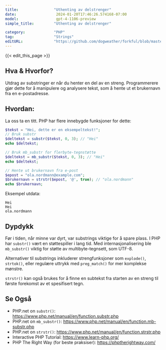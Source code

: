 ```yaml
---
title:                "Uthenting av delstrenger"
date:                  2024-01-20T17:46:26.574168-07:00
model:                 gpt-4-1106-preview
simple_title:         "Uthenting av delstrenger"

category:             "PHP"
tag:                  "Strings"
editURL:              "https://github.com/dogweather/forkful/blob/master/content/no/php/extracting-substrings.md"
---
```


{{< edit_this_page >}}

## Hva & Hvorfor?

Utdrag av substringer er når du henter en del av en streng. Programmerere gjør dette for å manipulere og analysere tekst, som å hente ut et brukernavn fra en e-postadresse.

## Hvordan:

La oss ta en titt. PHP har flere innebygde funksjoner for dette:

```PHP
$tekst = "Hei, dette er en eksempeltekst!";
// Bruk substr
$deltekst = substr($tekst, 0, 3); // "Hei"
echo $deltekst;

// Bruk mb_substr for flerbyte-tegnstøtte
$deltekst = mb_substr($tekst, 0, 3); // "Hei"
echo $deltekst;

// Hente ut brukernavn fra e-post
$epost = "ola.nordmann@example.com";
$brukernavn = strstr($epost, '@', true); // "ola.nordmann"
echo $brukernavn;
```

Eksempel utdata:

```
Hei
Hei
ola.nordmann
```

## Dypdykk

Før i tiden, når minne var dyrt, var substrings viktige for å spare plass. I PHP har `substr()` vært en støttespiller i lang tid. Med internasjonalisering ble `mb_substr()` viktig for støtte av multibyte-tegnsett, som UTF-8.

Alternativer til substrings inkluderer strengfunksjoner som `explode()`, `strtok()`, eller regulære uttrykk med `preg_match()` for mer komplekse mønstre.

`strstr()` kan også brukes for å finne en subtekst fra starten av en streng til første forekomst av et spesifisert tegn.

## Se Også

- PHP.net on `substr()`: https://www.php.net/manual/en/function.substr.php
- PHP.net on `mb_substr()`: https://www.php.net/manual/en/function.mb-substr.php
- PHP.net on `strstr()`: https://www.php.net/manual/en/function.strstr.php
- Interactive PHP Tutorial: https://www.learn-php.org/
- PHP The Right Way (for beste praksiser): https://phptherightway.com/
